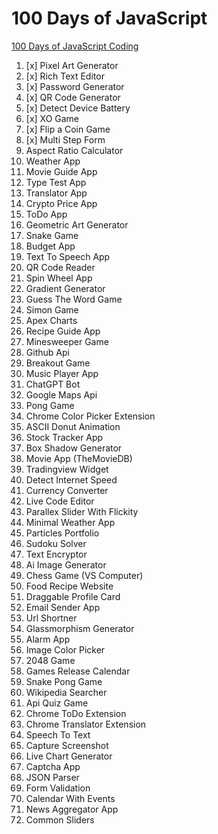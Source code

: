 # 100 Days of JavaScript

[100 Days of JavaScript Coding](https://youtube.com/playlist?list=PLkC56g8fboI0HghByzVuD2Vz8ROUXfF_j&feature=shared)

1.  [x] Pixel Art Generator
2.  [x] Rich Text Editor
3.  [x] Password Generator
4.  [x] QR Code Generator
5.  [x] Detect Device Battery
6.  [x] XO Game
7.  [x] Flip a Coin Game
8.  [x] Multi Step Form
9.  Aspect Ratio Calculator
10. Weather App
11. Movie Guide App
12. Type Test App
13. Translator App
14. Crypto Price App
15. ToDo App
16. Geometric Art Generator
17. Snake Game
18. Budget App
19. Text To Speech App
20. QR Code Reader
21. Spin Wheel App
22. Gradient Generator
23. Guess The Word Game
24. Simon Game
25. Apex Charts
26. Recipe Guide App
27. Minesweeper Game
28. Github Api
29. Breakout Game
30. Music Player App
31. ChatGPT Bot
32. Google Maps Api
33. Pong Game
34. Chrome Color Picker Extension
35. ASCII Donut Animation
36. Stock Tracker App
37. Box Shadow Generator
38. Movie App (TheMovieDB)
39. Tradingview Widget
40. Detect Internet Speed
41. Currency Converter
42. Live Code Editor
43. Parallex Slider With Flickity
44. Minimal Weather App
45. Particles Portfolio
46. Sudoku Solver
47. Text Encryptor
48. Ai Image Generator
49. Chess Game (VS Computer)
50. Food Recipe Website
51. Draggable Profile Card
52. Email Sender App
53. Url Shortner
54. Glassmorphism Generator
55. Alarm App
56. Image Color Picker
57. 2048 Game
58. Games Release Calendar
59. Snake Pong Game
60. Wikipedia Searcher
61. Api Quiz Game
62. Chrome ToDo Extension
63. Chrome Translator Extension
64. Speech To Text
65. Capture Screenshot
66. Live Chart Generator
67. Captcha App
68. JSON Parser
69. Form Validation
70. Calendar With Events
71. News Aggregator App
72. Common Sliders
